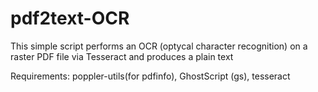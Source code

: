 # pdf2text-OCR

This simple script performs an OCR (optycal character recognition) on a raster 
PDF file via Tesseract and produces a plain text

Requirements: poppler-utils(for pdfinfo), GhostScript (gs), tesseract
